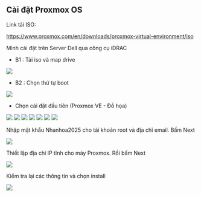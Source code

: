 ## Cài đặt Proxmox OS

Link tải ISO:

https://www.proxmox.com/en/downloads/proxmox-virtual-environment/iso

Mình cài đặt trên Server Dell qua công cụ iDRAC

 + B1 : Tải iso và map drive

  <img src="proxmoximages/Screenshot_1.png">

 + B2 : Chọn thứ tự boot

  <img src="proxmoximages/Screenshot_2.png">

 + Chọn cài đặt đầu tiên (Proxmox VE - Đồ họa)

  <img src="proxmoximages/Screenshot_3.png">
  <img src="proxmoximages/Screenshot_4.png">
  <img src="proxmoximages/Screenshot_5.png">
  <img src="proxmoximages/Screenshot_6.png">
  <img src="proxmoximages/Screenshot_7.png">
  <img src="proxmoximages/Screenshot_8.png">
  <img src="proxmoximages/Screenshot_8.png">

Nhập mật khẩu Nhanhoa2025 cho tài khoản root và địa chỉ email. Bấm Next

  <img src="proxmoximages/Screenshot_9.png">

Thiết lập địa chỉ IP tĩnh cho máy Proxmox. Rồi bấm Next

  <img src="proxmoximages/Screenshot_10.png">

Kiểm tra lại các thông tin và chọn install

  <img src="proxmoximages/Screenshot_11.png">